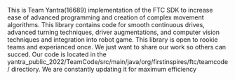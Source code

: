 This is Team Yantra(16689) implementation of the FTC SDK to increase ease of advanced programming and creation of complex movement algorithms. This library contains code for smooth continuous drives, advanced turning techniques, driver augmentations, and computer vision techniques and integration into robot game. This library is open to rookie teams and experianced once. We just want to share our work so others can succed.
Our code is located in the yantra_public_2022/TeamCode/src/main/java/org/firstinspires/ftc/teamcode/ directiory.
We are constantly updating it for maximum efficiency
